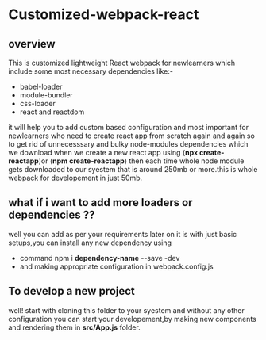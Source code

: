 # Customized-webpack-react

## overview
This is customized lightweight React webpack for newlearners which include some most necessary dependencies like:- 
* babel-loader
* module-bundler
* css-loader
* react and reactdom

it will help you to add custom based configuration and most important for newlearners who need to create react app from
scratch again and again so to get rid of unnecesssary and bulky node-modules dependencies which we download when we create a new
react app using (**npx create-reactapp**)or (**npm create-reactapp**) then each time whole node module gets downloaded to our syestem
that is around 250mb or more.this is whole webpack for developement in just 50mb.

## what if i want to add more loaders or dependencies ??
well you can add as per your requirements later on it is with just basic setups,you can install any new dependency using
* command npm i **dependency-name** --save -dev
* and making appropriate configuration in webpack.config.js
## To develop a new project 
well! start with cloning this folder to your syestem and without any other configuration
you can start your developement,by making new components and rendering them in **src/App.js** folder.
